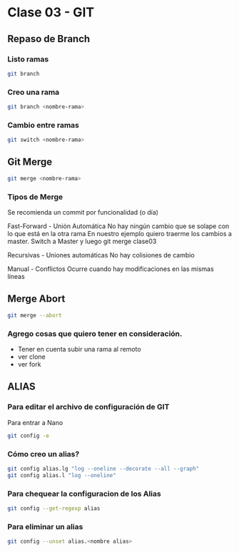# Clase 03 - GIT

## Repaso de Branch

### Listo ramas
```sh
git branch
```

### Creo una rama
```sh
git branch <nombre-rama>
```

### Cambio entre ramas
```sh
git switch <nombre-rama>
```

## Git Merge
```sh
git merge <nombre-rama>
```

### Tipos de Merge

Se recomienda un commit por funcionalidad (o día)

Fast-Forward - Unión Automática
No hay ningún cambio que se solape con lo que está en la otra rama
En nuestro ejemplo quiero traerme los cambios a master. Switch a Master y luego git merge clase03

Recursivas - Uniones automáticas
No hay colisiones de cambio

Manual - Conflictos
Ocurre cuando hay modificaciones en las mismas líneas

## Merge Abort
```sh
git merge --abort
```

### Agrego cosas que quiero tener en consideración.

* Tener en cuenta subir una rama al remoto
* ver clone
* ver fork

## ALIAS

### Para editar el archivo de configuración de GIT
Para entrar a Nano
```sh
git config -e
```
### Cómo creo un alias?
```sh
git config alias.lg "log --oneline --decorate --all --graph"
git config alias.l "log --oneline"
```
### Para chequear la configuracion de los Alias
```sh
git config --get-regexp alias
```
### Para eliminar un alias
```sh
git config --unset alias.<nombre alias>
```
